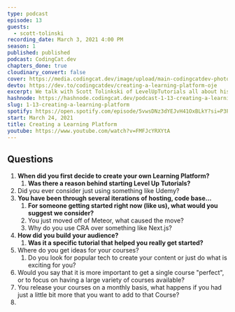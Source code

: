 ```yaml
---
type: podcast
episode: 13
guests:
  - scott-tolinski
recording_date: March 3, 2021 4:00 PM
season: 1
published: published
podcast: CodingCat.dev
chapters_done: true
cloudinary_convert: false
cover: https://media.codingcat.dev/image/upload/main-codingcatdev-photo/b2ryikx5b9x5dq27anok.png
devto: https://dev.to/codingcatdev/creating-a-learning-platform-oje
excerpt: We talk with Scott Tolinkski of LevelUpTutorials all about his past and why he started his Learning Platform.
hashnode: https://hashnode.codingcat.dev/podcast-1-13-creating-a-learning-platform
slug: 1-13-creating-a-learning-platform
spotify: https://open.spotify.com/episode/5vwsDNz3dYEJvH41OxBLkY?si=P3PhuSqcRWu-SN1raJ9nAg
start: March 24, 2021
title: Creating a Learning Platform
youtube: https://www.youtube.com/watch?v=FMFJcYRXYtA
---
```


## Questions

1. **When did you first decide to create your own Learning Platform?**
   1. **Was there a reason behind starting Level Up Tutorials?**
2. Did you ever consider just using something like Udemy?
3. **You have been through several iterations of hosting, code base…**
   1. **For someone getting started right now (like us), what would you suggest we consider?**
   2. You just moved off of Meteor, what caused the move?
   3. Why do you use CRA over something like Next.js?
4. **How did you build your audience?**
   1. **Was it a specific tutorial that helped you really get started?**
5. Where do you get ideas for your courses?
   1. Do you look for popular tech to create your content or just do what is exciting for you?
6. Would you say that it is more important to get a single course "perfect", or to focus on having a large variety of courses available?
7. You release your courses on a monthly basis, what happens if you had just a little bit more that you want to add to that Course?
8.
